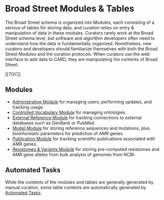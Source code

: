 # Broad Street Modules & Tables

The Broad Street schema is organized into Modules, each consisting of a serious of tables for storing data, and curation relies on entry & manipulation of data in these modules. Curators rarely work at the Broad Street schema level, but software and algorithm developers often need to understand how the data is fundamentally organized. Nonetheless, new curators and developers should familiarize themselves with both the Broad Street Modules and the curation protocols. When curators use the web interface to add data to CARD, they are manipulating the contents of Broad Street.

[[_TOC_]]

## Modules

* [Administrative Module](admin_module.md) for managing users, performing updates, and tracking usage.
* [Controlled Vocabulary Module](controlled_vocabulary_module.md) for managing ontologies.
* [External Reference Module](dbxref_module.md) for tracking connections to external databases such as GenBank or PubMed.
* [Model Module](model_module.md) for storing reference sequences and mutations, plus bioinformatic parameters for prediction of AMR genes.
* [Publication Module](publication_module.md) for tracking scientific publications associated with AMR genes.
* [Resistomes & Variants Module](resistomes_module.md) for storing pre-computed resistomes and AMR gene alleles from bulk analysis of genomes from NCBI.

## Automated Tasks

While the contents of the modules and tables are generally generated by manual curation, some table contents are automatically generated by [Automated Tasks](automated_tasks.md). 



